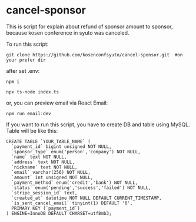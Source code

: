 # cancel-sponsor
This is script for explain about refund of sponsor amount to sponsor, because kosen conference in syuto was canceled.

To run this script:
```
git clone https://github.com/kosenconfsyuto/cancel-sponsor.git  #on your prefer dir
```
after set .env: 
```
npm i
```
```
npx ts-node index.ts
```
or, you can preview email via React Email:
```
npm run email:dev
```

If you want to run this script, you have to create DB and table using MySQL.
Table will be like this:
```
CREATE TABLE `YOUR_TABLE_NAME` (
  `payment_id` bigint unsigned NOT NULL,
  `sponsor_type` enum('person','company') NOT NULL,
  `name` text NOT NULL,
  `address` text NOT NULL,
  `nickname` text NOT NULL,
  `email` varchar(256) NOT NULL,
  `amount` int unsigned NOT NULL,
  `payment_method` enum('credit','bank') NOT NULL,
  `status` enum('pending','success','failed') NOT NULL,
  `stripe_session_id` text,
  `created_at` datetime NOT NULL DEFAULT CURRENT_TIMESTAMP,
  `is_sent_cancel_email` tinyint(1) DEFAULT '0',
  PRIMARY KEY (`payment_id`)
) ENGINE=InnoDB DEFAULT CHARSET=utf8mb3;
```
